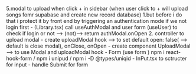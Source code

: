 
5.modal to upload when click + in sidebar
(when user click to + will upload songs fomr supabase and create new record database)
    1.but before i do that i protect it by front end by triggering an authentication mode if we not login first
    - (Library.tsx) call useAuthModal and user form (useUser) to check if login or not --> (not)--> return authModal.onOpen
    2. controller to upload modal
      - create uploadModal hook --> to set default open: false( --> default is close modal), onClose, onOpen
      - create component UploadModal --> to use Modal and uploadModal hook 
            - Form (use form ) npm i react-hook-form / npm i unipud / npm i -D @types/uniqid
            - InPut.tsx to sctructer for input
            - handle Submit for form
    


